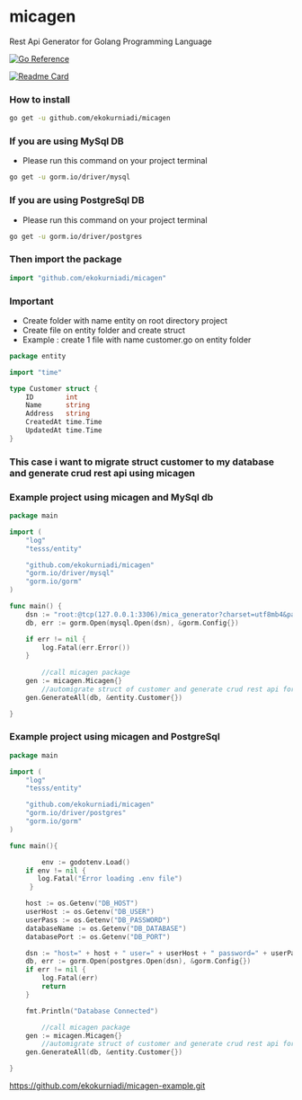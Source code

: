 # micagen
Rest Api Generator for Golang Programming Language

[![Go Reference](https://pkg.go.dev/badge/github.com/ekokurniadi/micagen.svg)](https://pkg.go.dev/github.com/ekokurniadi/micagen)

[![Readme Card](https://github-readme-stats.vercel.app/api/pin/?username=ekokurniadi&repo=micagen&theme=radical&show_icons=true)](https://github.com/anuraghazra/github-readme-stats)


### How to install
```sh
go get -u github.com/ekokurniadi/micagen
```

### If you are using MySql DB

 - Please run this command on your project terminal
```sh
go get -u gorm.io/driver/mysql
```

### If you are using PostgreSql DB
 - Please run this command on your project terminal
```sh
go get -u gorm.io/driver/postgres
```

### Then import the package

```go
import "github.com/ekokurniadi/micagen"
```
### Important

- Create folder with name entity on root directory project
- Create file on entity folder and create struct
- Example :  create 1 file with name customer.go on entity folder
```go
package entity

import "time"

type Customer struct {
	ID        int
	Name      string
	Address   string
	CreatedAt time.Time
	UpdatedAt time.Time
}
```
### This case i want to migrate struct customer to my database and generate crud rest api using micagen


### Example project using micagen and MySql db
```go
package main

import (
	"log"
	"tesss/entity"

	"github.com/ekokurniadi/micagen"
	"gorm.io/driver/mysql"
	"gorm.io/gorm"
)

func main() {
	dsn := "root:@tcp(127.0.0.1:3306)/mica_generator?charset=utf8mb4&parseTime=True&loc=Local"
	db, err := gorm.Open(mysql.Open(dsn), &gorm.Config{})

	if err != nil {
		log.Fatal(err.Error())
	}
       
        //call micagen package
	gen := micagen.Micagen{}
        //automigrate struct of customer and generate crud rest api for customer
	gen.GenerateAll(db, &entity.Customer{})

}
```
### Example project using micagen and PostgreSql
```go
package main

import (
	"log"
	"tesss/entity"

	"github.com/ekokurniadi/micagen"
	"gorm.io/driver/postgres"
	"gorm.io/gorm"
)

func main(){

        env := godotenv.Load()
	if env != nil {
	   log.Fatal("Error loading .env file")
	 }

	host := os.Getenv("DB_HOST")
	userHost := os.Getenv("DB_USER")
	userPass := os.Getenv("DB_PASSWORD")
	databaseName := os.Getenv("DB_DATABASE")
	databasePort := os.Getenv("DB_PORT")

	dsn := "host=" + host + " user=" + userHost + " password=" + userPass + " dbname=" + databaseName + " port=" + databasePort + " sslmode=require TimeZone=Asia/Jakarta"
	db, err := gorm.Open(postgres.Open(dsn), &gorm.Config{})
	if err != nil {
		log.Fatal(err)
		return
	}

	fmt.Println("Database Connected")

        //call micagen package
	gen := micagen.Micagen{}
        //automigrate struct of customer and generate crud rest api for customer
	gen.GenerateAll(db, &entity.Customer{})

}
```
https://github.com/ekokurniadi/micagen-example.git
